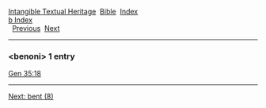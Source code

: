 [Intangible Textual Heritage](../../index)  [Bible](../index) 
[Index](index)   
[b Index](_b_)  
  [Previous](c01293)  [Next](c01295) 

------------------------------------------------------------------------

### &lt;benoni&gt; 1 entry

[Gen 35:18](../kjv/gen035.htm#018)  

------------------------------------------------------------------------

[Next: bent (8)](c01295)
